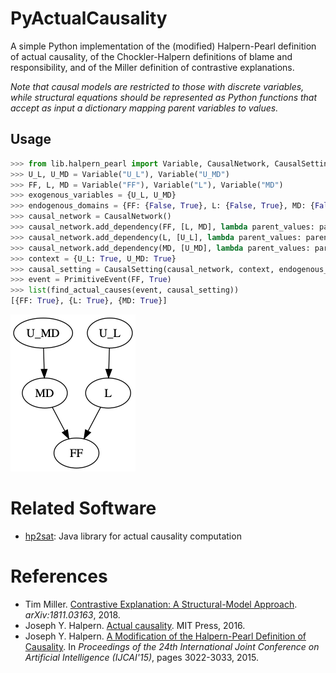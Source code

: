 # PyActualCausality
A simple Python implementation of the (modified) Halpern-Pearl definition of actual causality, of the Chockler-Halpern definitions of blame and responsibility, and of the Miller definition of contrastive explanations.

*Note that causal models are restricted to those with discrete variables, while structural equations should be represented as Python functions that accept as input a dictionary mapping parent variables to values.*

## Usage

```python
>>> from lib.halpern_pearl import Variable, CausalNetwork, CausalSetting, find_actual_causes, PrimitiveEvent
>>> U_L, U_MD = Variable("U_L"), Variable("U_MD")
>>> FF, L, MD = Variable("FF"), Variable("L"), Variable("MD")
>>> exogenous_variables = {U_L, U_MD}
>>> endogenous_domains = {FF: {False, True}, L: {False, True}, MD: {False, True}}
>>> causal_network = CausalNetwork()
>>> causal_network.add_dependency(FF, [L, MD], lambda parent_values: parent_values[L] or parent_values[MD])
>>> causal_network.add_dependency(L, [U_L], lambda parent_values: parent_values[U_L])
>>> causal_network.add_dependency(MD, [U_MD], lambda parent_values: parent_values[U_MD])
>>> context = {U_L: True, U_MD: True}
>>> causal_setting = CausalSetting(causal_network, context, endogenous_domains)
>>> event = PrimitiveEvent(FF, True)
>>> list(find_actual_causes(event, causal_setting))
[{FF: True}, {L: True}, {MD: True}]
```

![](examples/forest_fire_disjunctive.png)

# Related Software
- [hp2sat](https://github.com/amjadKhalifah/HP2SAT1.0): Java library for actual causality computation

# References
- Tim Miller. [Contrastive Explanation: A Structural-Model Approach](https://arxiv.org/abs/1811.03163). *arXiv:1811.03163*, 2018.
- Joseph Y. Halpern. [Actual causality](https://mitpress.mit.edu/books/actual-causality). MIT Press, 2016.
- Joseph Y. Halpern. [A Modification of the Halpern-Pearl Definition of Causality](https://www.ijcai.org/Proceedings/15/Papers/427.pdf). In *Proceedings of the 24th International Joint Conference on Artificial Intelligence (IJCAI'15)*, pages 3022-3033, 2015.
